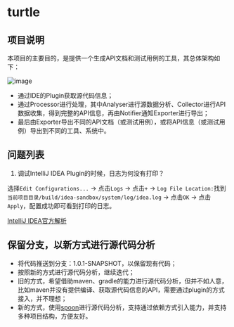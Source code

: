 # turtle

## 项目说明

本项目的主要目的，是提供一个生成API文档和测试用例的工具，其总体架构如下：

![image](https://github.com/burgeon-0/turtle/blob/master/assets/architecture.png)

- 通过IDE的Plugin获取源代码信息；
- 通过Processor进行处理，其中Analyser进行源数据分析、Collector进行API数据收集，得到完整的API信息，再由Notifier通知Exporter进行导出；
- 最后由Exporter导出不同的API文档（或测试用例），或将API信息（或测试用例）导出到不同的工具、系统中。

## 问题列表

1. 调试IntelliJ IDEA Plugin的时候，日志为何没有打印？

选择`Edit Configurations...` -> 点击`Logs` -> 点击`+` -> `Log File Location:`找到`当前项目目录/build/idea-sandbox/system/log/idea.log` -> 点击`OK` -> 点击`Apply`，配置成功即可看到打印的日志。

[IntelliJ IDEA官方解析](https://intellij-support.jetbrains.com/hc/en-us/community/posts/203855890-com-intellij-openapi-diagnostic-Logger-debug-statements-are-not-visible-in-the-console)

## 保留分支，以新方式进行源代码分析

- 将代码推送到分支：1.0.1-SNAPSHOT，以保留现有代码；
- 按照新的方式进行源代码分析，继续迭代；
- 旧的方式，希望借助maven、gradle的能力进行源代码分析，但并不如人意，比如maven并没有提供编译、获取源代码信息的API，需要通过plugin的方式接入，并不理想；
- 新的方式，使用[spoon](https://github.com/INRIA/spoon)进行源代码分析，支持通过依赖方式引入能力，并支持多种项目结构，方便友好。